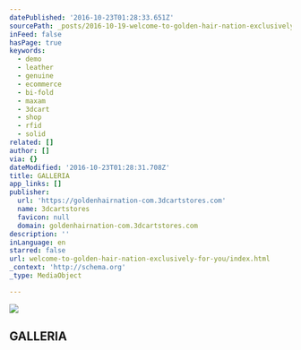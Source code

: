 ```yaml
---
datePublished: '2016-10-23T01:28:33.651Z'
sourcePath: _posts/2016-10-19-welcome-to-golden-hair-nation-exclusively-for-you.md
inFeed: false
hasPage: true
keywords:
  - demo
  - leather
  - genuine
  - ecommerce
  - bi-fold
  - maxam
  - 3dcart
  - shop
  - rfid
  - solid
related: []
author: []
via: {}
dateModified: '2016-10-23T01:28:31.708Z'
title: GALLERIA
app_links: []
publisher:
  url: 'https://goldenhairnation-com.3dcartstores.com'
  name: 3dcartstores
  favicon: null
  domain: goldenhairnation-com.3dcartstores.com
description: ''
inLanguage: en
starred: false
url: welcome-to-golden-hair-nation-exclusively-for-you/index.html
_context: 'http://schema.org'
_type: MediaObject

---
```

<article style=""><img src="https://imgflo.herokuapp.com/graph/2b2431f8e7ba7b0/c452d57cd26b6a95a88f7c87d571e3b4/noop.jpg?input=http%3A%2F%2Fgoldenhairnation-com.3dcartstores.com%2Fassets%2Fimages%2Fgolden%2520hair%2520nation%2520logo.jpg" /><h1>GALLERIA</h1></article>